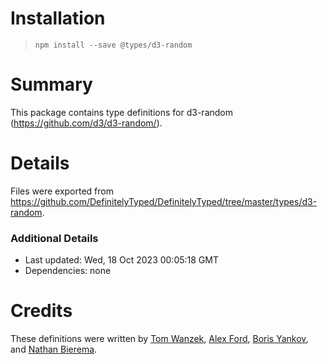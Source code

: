 # Installation
> `npm install --save @types/d3-random`

# Summary
This package contains type definitions for d3-random (https://github.com/d3/d3-random/).

# Details
Files were exported from https://github.com/DefinitelyTyped/DefinitelyTyped/tree/master/types/d3-random.

### Additional Details
 * Last updated: Wed, 18 Oct 2023 00:05:18 GMT
 * Dependencies: none

# Credits
These definitions were written by [Tom Wanzek](https://github.com/tomwanzek), [Alex Ford](https://github.com/gustavderdrache), [Boris Yankov](https://github.com/borisyankov), and [Nathan Bierema](https://github.com/Methuselah96).
